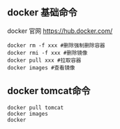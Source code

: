 ## docker 基础命令
docker 官网
https://hub.docker.com/
```shell
docker rm -f xxx #删除强制删除容器
docker rmi -f xxx #删除镜像
docker pull xxx #拉取容器 
docker images #查看镜像

```


## docker tomcat命令
```shell
docker pull tomcat
docker images
docker 
```

